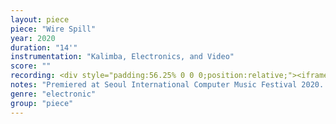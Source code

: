 ```yaml
---
layout: piece
piece: "Wire Spill"
year: 2020
duration: "14'"
instrumentation: "Kalimba, Electronics, and Video"
score: ""
recording: <div style="padding:56.25% 0 0 0;position:relative;"><iframe src="https://player.vimeo.com/video/434206530?h=ed4c7aebeb&amp;badge=0&amp;autopause=0&amp;player_id=0&amp;app_id=58479" frameborder="0" allow="autoplay; fullscreen; picture-in-picture" allowfullscreen style="position:absolute;top:0;left:0;width:100%;height:100%;" title="Wire Spill"></iframe></div><script src="https://player.vimeo.com/api/player.js"></script>
notes: "Premiered at Seoul International Computer Music Festival 2020. Jayu Theater, Seoul, South Korea."
genre: "electronic"
group: "piece"
---
```

